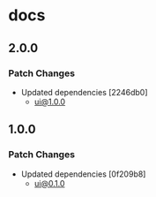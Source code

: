 # docs

## 2.0.0

### Patch Changes

- Updated dependencies [2246db0]
  - ui@1.0.0

## 1.0.0

### Patch Changes

- Updated dependencies [0f209b8]
  - ui@0.1.0
